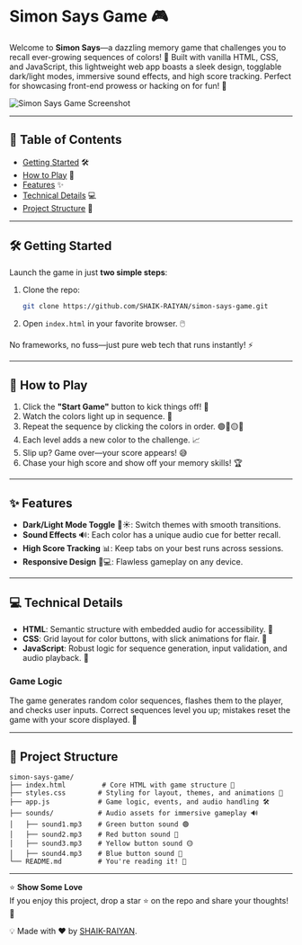 # Simon Says Game 🎮

Welcome to **Simon Says**—a dazzling memory game that challenges you to recall ever-growing sequences of colors! 🌈 Built with vanilla HTML, CSS, and JavaScript, this lightweight web app boasts a sleek design, togglable dark/light modes, immersive sound effects, and high score tracking. Perfect for showcasing front-end prowess or hacking on for fun! 🚀

![Simon Says Game Screenshot](path/to/screenshot.png)

---

## 📑 Table of Contents

- [Getting Started](#getting-started) 🛠️
- [How to Play](#how-to-play) 🎲
- [Features](#features) ✨
- [Technical Details](#technical-details) 💻
- [Project Structure](#project-structure) 📂

---

## 🛠️ Getting Started

Launch the game in just **two simple steps**:

1. Clone the repo:
   ```bash
   git clone https://github.com/SHAIK-RAIYAN/simon-says-game.git
   ```
2. Open `index.html` in your favorite browser. 🖱️

No frameworks, no fuss—just pure web tech that runs instantly! ⚡

---

## 🎲 How to Play

1. Click the **"Start Game"** button to kick things off! 🎉
2. Watch the colors light up in sequence. 👀
3. Repeat the sequence by clicking the colors in order. 🟢🔴🟡🔵
4. Each level adds a new color to the challenge. 📈
5. Slip up? Game over—your score appears! 😅
6. Chase your high score and show off your memory skills! 🏆

---

## ✨ Features

- **Dark/Light Mode Toggle** 🌙☀️: Switch themes with smooth transitions.
- **Sound Effects** 🔊: Each color has a unique audio cue for better recall.
- **High Score Tracking** 📊: Keep tabs on your best runs across sessions.
- **Responsive Design** 📱💻: Flawless gameplay on any device.

---

## 💻 Technical Details

- **HTML**: Semantic structure with embedded audio for accessibility. 📝
- **CSS**: Grid layout for color buttons, with slick animations for flair. 🎨
- **JavaScript**: Robust logic for sequence generation, input validation, and audio playback. 🧠

### Game Logic
The game generates random color sequences, flashes them to the player, and checks user inputs. Correct sequences level you up; mistakes reset the game with your score displayed. 🎯

---

## 📂 Project Structure

```
simon-says-game/
├── index.html         # Core HTML with game structure 📄
├── styles.css        # Styling for layout, themes, and animations 🎨
├── app.js            # Game logic, events, and audio handling 🛠️
├── sounds/           # Audio assets for immersive gameplay 🔊
│   ├── sound1.mp3    # Green button sound 🟢
│   ├── sound2.mp3    # Red button sound 🔴
│   ├── sound3.mp3    # Yellow button sound 🟡
│   ├── sound4.mp3    # Blue button sound 🔵
└── README.md         # You're reading it! 📖
```

---

⭐ **Show Some Love**  
If you enjoy this project, drop a star ⭐ on the repo and share your thoughts! 🚀

💡 Made with ❤️ by [SHAIK-RAIYAN](https://github.com/SHAIK-RAIYAN).
